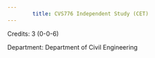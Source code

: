 ```yaml
---
        title: CVS776 Independent Study (CET)
---
```

Credits: 3 (0-0-6)

Department: Department of Civil Engineering

